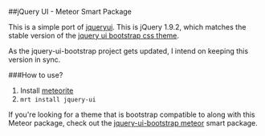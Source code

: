##jQuery UI - Meteor Smart Package

This is a simple port of [jqueryui](http://jqueryui.com/). This is jQuery 1.9.2, which matches the stable version of the [jquery ui bootstrap css theme](http://addyosmani.github.com/jquery-ui-bootstrap/).

As the jquery-ui-bootstrap project gets updated, I intend on keeping this version in sync.

###How to use?

1. Install [meteorite](https://github.com/oortcloud/meteorite)
2. `mrt install jquery-ui`

If you're looking for a theme that is bootstrap compatible to along with this Meteor package, check out the [jquery-ui-bootstrap meteor](https://github.com/TimHeckel/meteor-jquery-ui-bootstrap) smart package.
